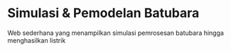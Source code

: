 # Simulasi & Pemodelan Batubara
Web sederhana yang menampilkan simulasi pemrosesan batubara hingga menghasilkan listrik
